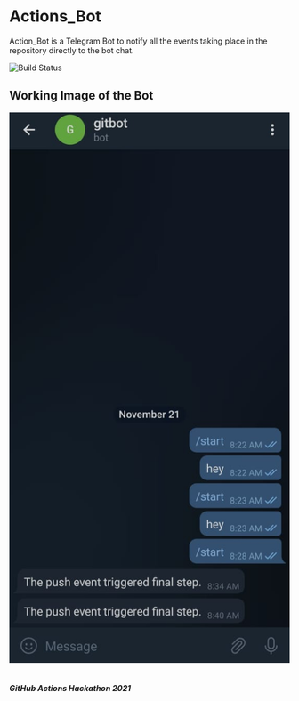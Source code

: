 # Actions_Bot

Action_Bot is a Telegram Bot to notify all the events taking place in the repository directly to the bot chat.

![Build Status](https://github.com/Raswanth8/Actions_Botworkflows/release/badge.svg)

## Working Image of the Bot
![alt text](./images/Telbot.jpg)
<br>
<br>
<br>
***GitHub Actions Hackathon 2021***
